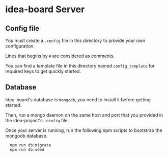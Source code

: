 # idea-board Server

  ## Config file

  You must create a `.config` file in this directory to provide your own configuration.

  Lines that begins by `#` are considered as comments. 

  You can find a template file in this directory named `config_template` for required keys to get quickly started.

  ## Database

  Idea-board's database is `mongodb`, you need to install it before getting started.

  Then, run a mongo daemon on the same host and port that you provided in the idea-project's `.config` file.

  Once your server is running, run the following npm scripts to bootstrap the mongodb database.

  ```
    npm run db:migrate
    npm run db:seed
  ```
